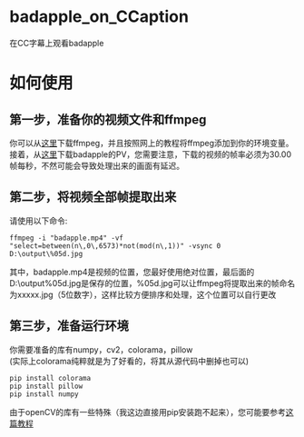 # badapple_on_CCaption
在CC字幕上观看badapple
# 如何使用
## 第一步，准备你的视频文件和ffmpeg
你可以从[这里](https://ffmpeg.org/)下载ffmpeg，并且按照网上的教程将ffmpeg添加到你的环境变量。<br>
接着，从[这里](https://www.bilibili.com/video/BV1xx411c79H/)下载badapple的PV，您需要注意，下载的视频的帧率必须为30.00帧每秒，不然可能会导致处理出来的画面有延迟。<br>
## 第二步，将视频全部帧提取出来
请使用以下命令:<br>
```
ffmpeg -i "badapple.mp4" -vf "select=between(n\,0\,6573)*not(mod(n\,1))" -vsync 0 D:\output\%05d.jpg
```
其中，badapple.mp4是视频的位置，您最好使用绝对位置，最后面的D:\output\%05d.jpg是保存的位置，%05d.jpg可以让ffmpeg将提取出来的帧命名为xxxxx.jpg（5位数字），这样比较方便排序和处理，这个位置可以自行更改<br>
## 第三步，准备运行环境
你需要准备的库有numpy，cv2，colorama，pillow<br>
(实际上colorama纯粹就是为了好看的，将其从源代码中删掉也可以)
```
pip install colorama
pip install pillow
pip install numpy
```
由于openCV的库有一些特殊（我这边直接用pip安装跑不起来），您可能要参考[这篇教程](https://blog.csdn.net/m0_73767377/article/details/130072986)
